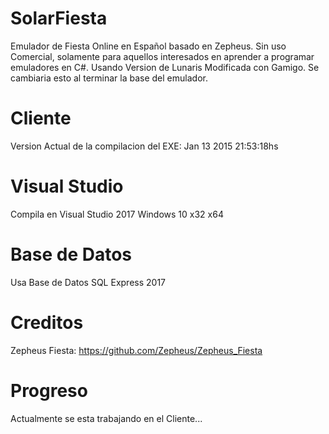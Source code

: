 # SolarFiesta
Emulador de Fiesta Online en Español basado en Zepheus. 
Sin uso Comercial, solamente para aquellos interesados en aprender a programar emuladores en C#.
Usando Version de Lunaris Modificada con Gamigo. Se cambiaria esto al terminar la base del emulador.

# Cliente
Version Actual de la compilacion del EXE: Jan 13 2015 21:53:18hs

# Visual Studio
Compila en Visual Studio 2017 Windows 10 x32 x64

# Base de Datos
Usa Base de Datos SQL Express 2017

# Creditos
Zepheus Fiesta: https://github.com/Zepheus/Zepheus_Fiesta

# Progreso
Actualmente se esta trabajando en el Cliente...
